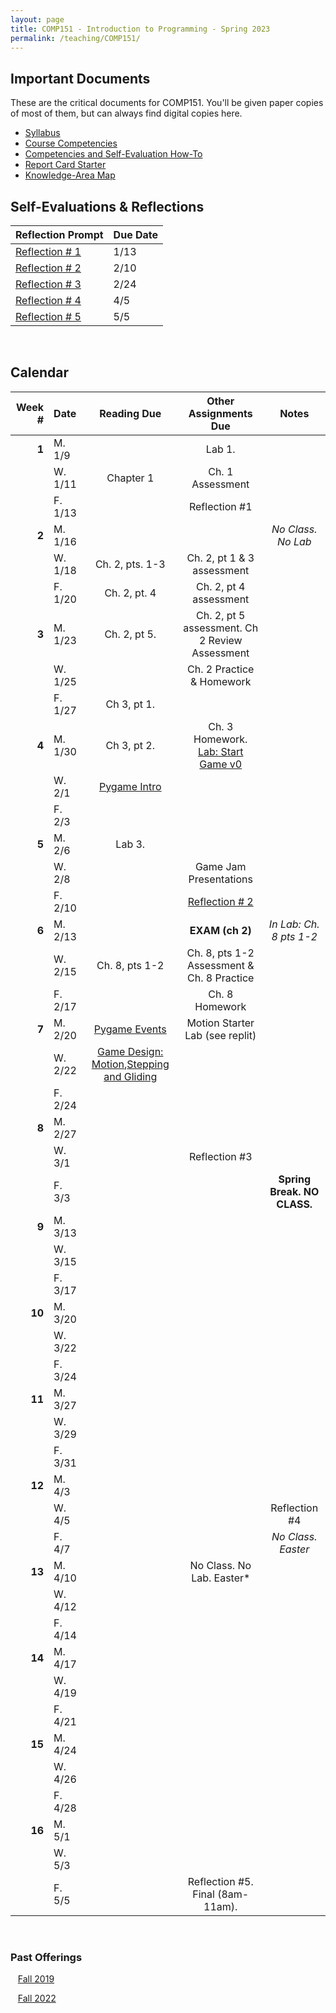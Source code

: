```yaml
---
layout: page
title: COMP151 - Introduction to Programming - Spring 2023
permalink: /teaching/COMP151/
---
```


## Important Documents

These are the critical documents for COMP151.  You'll be given paper copies of most of them, but can always find digital copies here.

* [Syllabus](/teaching/COMP151/comp151-syllabus.pdf)
* [Course Competencies](/teaching/COMP151/COMP151-Competencies.pdf)
* [Competencies and Self-Evaluation How-To](/teaching/ungrading/howto)
* [Report Card Starter](/teaching/COMP151/COMP151-ReportCardStarter.docx)
* [Knowledge-Area Map](/teaching/COMP151/comp151-KAMap.pdf)

## Self-Evaluations & Reflections

| Reflection Prompt | Due Date |
| :--- | :--- |
| [Reflection \# 1](/teaching/ungrading/letter1) | 1/13 |
| [Reflection \# 2](/teaching/ungrading/letter2) | 2/10 |
| [Reflection \# 3](/teaching/ungrading/letter3) | 2/24 |
| [Reflection \# 4](/teaching/ungrading/letter4) | 4/5 |
| [Reflection \# 5](/teaching/ungrading/letter5) | 5/5 |

&nbsp;&nbsp;&nbsp;

## Calendar

|Week \# | Date | Reading Due | Other Assignments Due | Notes |
| --: | :-- | :---: | :---: | :--: |
| **1** | M. 1/9 | | Lab 1. | |
| | W. 1/11 | Chapter 1 | Ch. 1 Assessment | |
| | F. 1/13 |  | Reflection \#1 | |
| **2** | M. 1/16 | | | *No Class. No Lab* |
| | W. 1/18  | Ch. 2, pts. 1-3 | Ch. 2, pt 1 & 3 assessment | |
| | F. 1/20  | Ch. 2, pt. 4 | Ch. 2, pt 4 assessment | |
| **3** | M. 1/23  | Ch. 2, pt 5. | Ch. 2, pt 5 assessment. Ch 2 Review Assessment | |
| | W. 1/25  |  | Ch. 2 Practice & Homework | |
| | F. 1/27 | Ch 3, pt 1. | |  |
| **4** | M. 1/30  | Ch 3, pt 2. | Ch. 3 Homework. [Lab: Start Game v0](/teaching/comp151/game/gamev0) | |
| | W. 2/1 | [Pygame Intro](/teaching/comp151/game/pygame-round1) | | |
| | F. 2/3  | |  | |
| **5** | M. 2/6  | Lab 3. | |  |
| | W. 2/8  | | Game Jam Presentations | |
| | F. 2/10  | | [Reflection \# 2](/teaching/ungrading/letter2) | |
| **6** | M. 2/13  | | **EXAM (ch 2)** | *In Lab: Ch. 8 pts 1-2* |
| | W. 2/15  | Ch. 8, pts 1-2 | Ch. 8, pts 1-2 Assessment & Ch. 8 Practice | |
| | F. 2/17  | | Ch. 8 Homework | |
| **7** | M. 2/20 | [Pygame Events](/teaching/comp151/game/pygame-events) | Motion Starter Lab (see replit)| |
| | W. 2/22 | [Game Design: Motion](/teaching/comp151/game/gamev1-design),[Stepping and Gliding](/teaching/comp151/game/gamev1-implementation-basic) | | |
| | F. 2/24 |  |   |  |
| **8** | M. 2/27  |  |  | |
| | W. 3/1  | | Reflection \#3 | |
| | F. 3/3  | | | **Spring Break. NO CLASS.** |
| **9** | M. 3/13 |  | | |
| | W. 3/15 | | | |
| | F. 3/17  |  | |  |
| **10** | M. 3/20 | | |
| | W. 3/22 | | | |
| | F. 3/24  |  |   |  |
| **11** | M. 3/27 |  | | |
| | W. 3/29 | | | |
| | F. 3/31 | | |  |
| **12** | M. 4/3 |  | | |
| | W. 4/5 | | | Reflection \#4 |
| | F. 4/7 | |  | *No Class. Easter* |
| **13** | M. 4/10 |  | No Class. No Lab. Easter* | |
| | W. 4/12 | | | |
| | F. 4/14 | |  |  |
| **14** | M. 4/17 |  | | |
| | W. 4/19 | | |  |
| | F. 4/21 | | |  |
| **15** | M. 4/24 |  | | |
| | W. 4/26 | | |  |
| | F. 4/28 | | |  |
| **16** | M. 5/1 |  | | |
| | W. 5/3 | | |  |
| | F. 5/5 | | Reflection \#5. Final (8am-11am). |  |

&nbsp;&nbsp;&nbsp;
&nbsp;&nbsp;&nbsp;
&nbsp;&nbsp;&nbsp;
&nbsp;&nbsp;&nbsp;
&nbsp;&nbsp;&nbsp;
&nbsp;&nbsp;&nbsp;
&nbsp;&nbsp;&nbsp;

### Past Offerings

&nbsp;&nbsp;&nbsp;[Fall 2019](/teaching/COMP151/fa19/)

&nbsp;&nbsp;&nbsp;[Fall 2022](/teaching/COMP151/fa22/)

